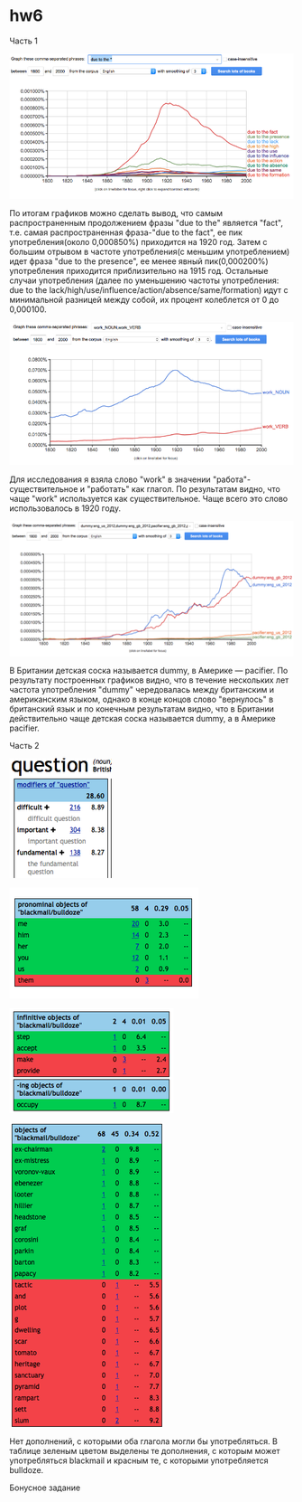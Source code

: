 # hw6

Часть 1

![](https://github.com/Alice1ee/hw6/blob/master/Снимок%20экрана%202018-04-09%20в%2013.38.05.png)

По итогам графиков можно сделать вывод, что самым распространенным продолжением фразы "due to the" является "fact", т.е. самая распространенная фраза-"due to the fact", ее пик употребления(около 0,000850%) приходится на 1920 год. Затем с большим отрывом в частоте употребления(с меньшим употреблением) идет фраза "due to the presence", ее менее явный пик(0,000200%) употребления приходится приблизительно на 1915 год. Остальные случаи употребления (далее по уменьшению частоты употребления: due to the lack/high/use/influence/action/absence/same/formation) идут с минимальной разницей между собой, их процент колеблется от 0 до 0,000100.


![](https://github.com/Alice1ee/hw6/blob/master/Снимок%20экрана%202018-04-09%20в%2014.09.37.png)

Для исследования я взяла слово "work" в значении "работа"-существительное и "работать" как глагол. По результатам видно, что чаще "work" используется как существительное. Чаще всего это слово использовалось в 1920 году. 

![](https://github.com/Alice1ee/hw6/blob/master/Снимок%20экрана%202018-04-09%20в%2015.43.41.png)

В Британии детская соска называется dummy, в Америке — pacifier. По результату построенных графиков видно, что в течение нескольких лет частота употребления "dummy" чередовалась между британским и американским языком, однако в конце концов слово "вернулось" в британский язык и по конечным результатам видно, что в Британии действительно чаще детская соска называется dummy, а в Америке pacifier.


Часть 2

![](https://github.com/Alice1ee/hw6/blob/master/Снимок%20экрана%202018-04-09%20в%2016.17.31.png)

![](https://github.com/Alice1ee/hw6/blob/master/Снимок%20экрана%202018-04-09%20в%2016.24.54.png)

![](https://github.com/Alice1ee/hw6/blob/master/Снимок%20экрана%202018-04-09%20в%2016.27.49.png)

![](https://github.com/Alice1ee/hw6/blob/master/Снимок%20экрана%202018-04-09%20в%2016.29.22.png)

Нет дополнений, с которыми оба глагола могли бы употребляться. В таблице зеленым цветом выделены те дополнения, с которым может употребляться blackmail и красным те, с которыми употребляется bulldoze.

Бонусное задание


